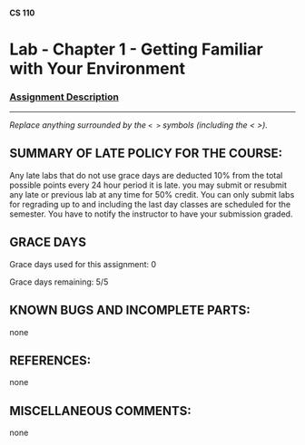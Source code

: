 #### CS 110
# Lab - Chapter 1 - Getting Familiar with Your Environment

### [Assignment Description](https://docs.google.com/document/d/1j0CNd4KglkOGcRWAJZoJ__PEirOluNjHWm0NtmvEVRo/edit?usp=sharing)

***

_Replace anything surrounded by the `< >` symbols (including the < >)._

## SUMMARY OF LATE POLICY FOR THE COURSE:
 Any late labs that do not use grace days are deducted 10% from the total possible points every 24 hour period it is late.
 you may submit or resubmit any late or previous lab at any time for 50% credit. You can only submit labs for regrading up to and including the last day classes are scheduled for the semester. You have to notify the instructor to have your submission graded.

## GRACE DAYS
Grace days used for this assignment: 0

Grace days remaining: 5/5

## KNOWN BUGS AND INCOMPLETE PARTS:
  none 

## REFERENCES:
  none 

## MISCELLANEOUS COMMENTS:
  none 
